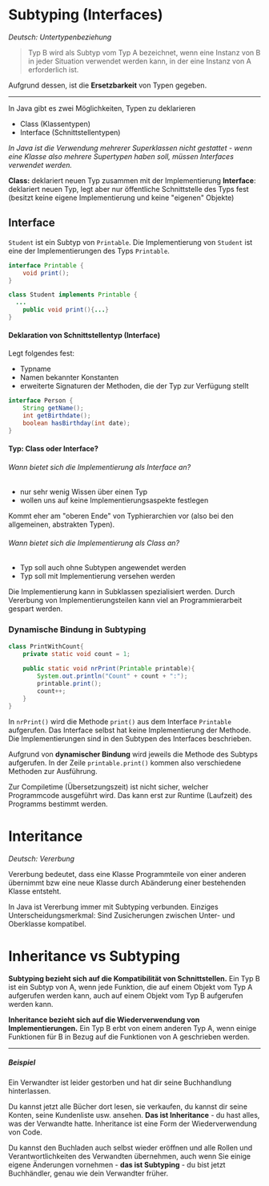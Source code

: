 # Subtyping (Interfaces)

*Deutsch: Untertypenbeziehung*

> Typ B wird als Subtyp vom Typ A bezeichnet, wenn eine Instanz von B in jeder Situation verwendet werden kann, in der eine Instanz von A erforderlich ist.

Aufgrund dessen, ist die **Ersetzbarkeit** von Typen gegeben.

------

In Java gibt es zwei Möglichkeiten, Typen zu deklarieren
- Class (Klassentypen)
- Interface (Schnittstellentypen)

*In Java ist die Verwendung mehrerer Superklassen nicht gestattet - wenn eine Klasse also mehrere Supertypen haben soll, müssen Interfaces verwendet werden.*

**Class:** deklariert neuen Typ zusammen mit der Implementierung
**Interface**: deklariert neuen Typ, legt aber nur öffentliche Schnittstelle des Typs fest (besitzt keine eigene Implementierung und keine "eigenen" Objekte)



## Interface

`Student` ist ein Subtyp von `Printable`. Die Implementierung von `Student` ist eine der Implementierungen des Typs `Printable`.

```java
interface Printable {
	void print();
}
```
```java
class Student implements Printable {
  ...
	public void print(){...}
}
```



#### Deklaration von Schnittstellentyp (Interface)

Legt folgendes fest:

- Typname
- Namen bekannter Konstanten
- erweiterte Signaturen der Methoden, die der Typ zur Verfügung stellt

```java
interface Person {
	String getName();
	int getBirthdate();
	boolean hasBirthday(int date);
}
```



#### Typ: Class oder Interface?

###### Wann bietet sich die Implementierung als Interface an?

- nur sehr wenig Wissen über einen Typ
- wollen uns auf keine Implementierungsaspekte festlegen

Kommt eher am "oberen Ende" von Typhierarchien vor (also bei den allgemeinen, abstrakten Typen).

###### Wann bietet sich die Implementierung als Class an?

- Typ soll auch ohne Subtypen angewendet werden
- Typ soll mit Implementierung versehen werden

Die Implementierung kann in Subklassen spezialisiert werden. Durch Vererbung von Implementierungsteilen kann viel an Programmierarbeit gespart werden.



### Dynamische Bindung in Subtyping

```java
class PrintWithCount{
    private static void count = 1;
    
    public static void nrPrint(Printable printable){
        System.out.println("Count" + count + ":");
        printable.print();
        count++;
    }
}
```

In  `nrPrint()` wird die Methode `print()` aus dem Interface `Printable` aufgerufen. Das Interface selbst hat keine Implementierung der Methode. Die Implementierungen sind in den Subtypen des Interfaces beschrieben. 

Aufgrund von **dynamischer Bindung** wird jeweils die Methode des Subtyps aufgerufen. In der Zeile `printable.print()` kommen also verschiedene Methoden zur Ausführung.

Zur Compiletime (Übersetzungszeit) ist nicht sicher, welcher Programmcode ausgeführt wird. Das kann erst zur Runtime (Laufzeit) des Programms bestimmt werden.



# Interitance

*Deutsch: Vererbung*

Vererbung bedeutet, dass eine Klasse Programmteile von einer anderen übernimmt bzw eine neue Klasse durch Abänderung einer bestehenden Klasse entsteht.

In Java ist Vererbung immer mit Subtyping verbunden. Einziges Unterscheidungsmerkmal: Sind Zusicherungen zwischen Unter- und Oberklasse kompatibel.



# Inheritance vs Subtyping

**Subtyping bezieht sich auf die Kompatibilität von Schnittstellen.** Ein Typ B ist ein Subtyp von A, wenn jede Funktion, die auf einem Objekt vom Typ A aufgerufen werden kann, auch auf einem Objekt vom Typ B aufgerufen werden kann.

**Inheritance bezieht sich auf die Wiederverwendung von Implementierungen.** Ein Typ B erbt von einem anderen Typ A, wenn einige Funktionen für B in Bezug auf die Funktionen von A geschrieben werden. 

------

##### Beispiel

Ein Verwandter ist leider gestorben und hat dir seine Buchhandlung hinterlassen.

Du kannst jetzt alle Bücher dort lesen, sie verkaufen, du kannst dir seine Konten, seine Kundenliste usw. ansehen. **Das ist Inheritance** - du hast alles, was der Verwandte hatte. Inheritance ist eine Form der Wiederverwendung von Code.

Du kannst den Buchladen auch selbst wieder eröffnen und alle Rollen und Verantwortlichkeiten des Verwandten übernehmen, auch wenn Sie einige eigene Änderungen vornehmen - **das ist Subtyping** - du bist jetzt Buchhändler, genau wie dein Verwandter früher. 

